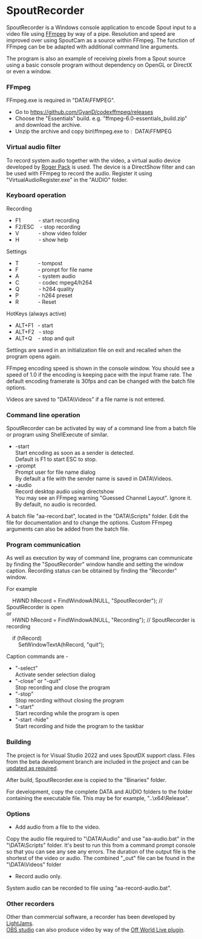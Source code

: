 # SpoutRecorder

SpoutRecorder is a Windows console application to encode Spout input to a video file using [FFmpeg](https://www.ffmpeg.org/) by way of a pipe. Resolution and speed are improved over using SpoutCam as a source within FFmpeg. The function of FFmpeg can be be adapted with additional command line arguments.

The program is also an example of receiving pixels from a Spout source using a basic console program without dependency on OpenGL or DirectX or even a window.

### FFmpeg

FFmpeg.exe is required in "DATA\FFMPEG".

* Go to https://github.com/GyanD/codexffmpeg/releases
* Choose the "Essentials" build. e.g. "ffmpeg-6.0-essentials_build.zip" and download the archive.
* Unzip the archive and copy bin\ffmpeg.exe to : &nbsp;DATA\FFMPEG

### Virtual audio filter

To record system audio together with the video, a virtual audio device developed by [Roger Pack](https://github.com/rdp/virtual-audio-capture-grabber-device) is used. The device is a DirectShow filter and can be used with FFmpeg to record the audio. Register it using "VirtualAudioRegister.exe" in the "AUDIO" folder.

### Keyboard operation

Recording
* F1 &nbsp;&nbsp;&nbsp;&nbsp;&nbsp;&nbsp;&nbsp;&nbsp;&nbsp;&nbsp; - start recording
* F2/ESC &nbsp;&nbsp; - stop recording
* V &nbsp;&nbsp;&nbsp;&nbsp;&nbsp;&nbsp;&nbsp;&nbsp;&nbsp;&nbsp;&nbsp; - show video folder
* H &nbsp;&nbsp;&nbsp;&nbsp;&nbsp;&nbsp;&nbsp;&nbsp;&nbsp;&nbsp;&nbsp; - show help

Settings
* T &nbsp;&nbsp;&nbsp;&nbsp;&nbsp;&nbsp;&nbsp;&nbsp;&nbsp;&nbsp;&nbsp; - tompost
* F &nbsp;&nbsp;&nbsp;&nbsp;&nbsp;&nbsp;&nbsp;&nbsp;&nbsp;&nbsp;&nbsp; - prompt for file name
* A &nbsp;&nbsp;&nbsp;&nbsp;&nbsp;&nbsp;&nbsp;&nbsp;&nbsp;&nbsp;&nbsp; - system audio
* C &nbsp;&nbsp;&nbsp;&nbsp;&nbsp;&nbsp;&nbsp;&nbsp;&nbsp;&nbsp;&nbsp; - codec mpeg4/h264
* Q &nbsp;&nbsp;&nbsp;&nbsp;&nbsp;&nbsp;&nbsp;&nbsp;&nbsp;&nbsp;&nbsp; - h264 quality
* P &nbsp;&nbsp;&nbsp;&nbsp;&nbsp;&nbsp;&nbsp;&nbsp;&nbsp;&nbsp;&nbsp; - h264 preset
* R &nbsp;&nbsp;&nbsp;&nbsp;&nbsp;&nbsp;&nbsp;&nbsp;&nbsp;&nbsp;&nbsp; - Reset

HotKeys (always active)
* ALT+F1 &nbsp; - start
* ALT+F2 &nbsp; - stop
* ALT+Q &nbsp;&nbsp; - stop and quit

Settings are saved in an initialization file on exit and recalled when the program opens again.

FFmpeg encoding speed is shown in the console window. You should see a speed of 1.0 if the encoding is keeping pace with the input frame rate. The default encoding framerate is 30fps and can be changed with the batch file options.

Videos are saved to "DATA\Videos" if a file name is not entered. 

### Command line operation

SpoutRecorder can be activated by way of a command line from a batch file or program using ShellExecute of similar.

* -start\
Start encoding as soon as a sender is detected.\
Default is F1 to start ESC to stop.
* -prompt\
Prompt user for file name dialog\
By default a file with the sender name is saved in DATA\Videos.
* -audio\
Record desktop audio using directshow\
You may see an FFmpeg warning "Guessed Channel Layout". Ignore it.\
By default, no audio is recorded.

A batch file "aa-record.bat", located in the "DATA\Scripts" folder. Edit the file for documentation and to change the options. Custom FFmpeg arguments can also be added from the batch file.

### Program communication

As well as execution by way of command line, programs can communicate by finding the "SpoutRecorder" window handle and setting the window caption. Recording status can be obtained by finding the "Recorder" window.

For example

&nbsp;&nbsp;&nbsp;&nbsp;HWND hRecord = FindWindowA(NULL, "SpoutRecorder"); // SpoutRecorder is open\
or\
&nbsp;&nbsp;&nbsp;&nbsp;HWND hRecord = FindWindowA(NULL, "Recording"); // SpoutRecorder is recording

&nbsp;&nbsp;&nbsp;&nbsp;if (hRecord)\
&nbsp;&nbsp;&nbsp;&nbsp;&nbsp;&nbsp;&nbsp;&nbsp;SetWindowTextA(hRecord, "quit");

Caption commands are -

* "-select"\
Activate sender selection dialog
* "-close" or "-quit"\
Stop recording and close the program
* "-stop"\
Stop recording without closing the program
* "-start"\
Start recording while the program is open
* "-start -hide"\
Start recording and hide the program to the taskbar

### Building

The project is for Visual Studio 2022 and uses SpoutDX support class. Files from the beta development branch are included in the project and can be [updated as required](https://github.com/leadedge/Spout2).

After build, SpoutRecorder.exe is copied to the "Binaries" folder.

For development, copy the complete DATA and AUDIO folders to the folder containing the executable file.
This may be for example, "..\x64\Release".

### Options

* Add audio from a file to the video.

Copy the audio file required to "\DATA\Audio" and use "aa-audio.bat" in the "\DATA\Scripts" folder. It's best to run this from a command prompt console so that you can see any see any errors. The duration of the output file is the shortest of the video or audio. The combined "_out" file can be found in the "\DATA\Videos" folder

* Record audio only.

System audio can be recorded to file using "aa-record-audio.bat".

### Other recorders

Other than commercial software, a recorder has been developed by [LightJams](https://www.lightjams.com/spout-recorder.html).\
[OBS studio](https://obsproject.com/) can also produce video by way of the [Off World Live plugin](https://github.com/Off-World-Live/obs-spout2-plugin). 
